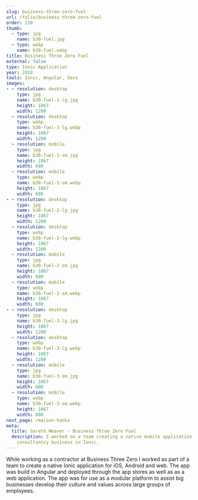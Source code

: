 ```yaml
---
slug: business-three-zero-fuel
url: /folio/business-three-zero-fuel
order: 130
thumb:
  - type: jpg
    name: b30-fuel.jpg
  - type: webp
    name: b30-fuel.webp
title: Business Three Zero Fuel
external: false
type: Ionic Application
year: 2018
tools: Ionic, Angular, Sass
images:
- - resolution: desktop
    type: jpg
    name: b30-fuel-1-lg.jpg
    height: 1067
    width: 1200
  - resolution: desktop
    type: webp
    name: b30-fuel-1-lg.webp
    height: 1067
    width: 1200
  - resolution: mobile
    type: jpg
    name: b30-fuel-1-sm.jpg
    height: 1067
    width: 600
  - resolution: mobile
    type: webp
    name: b30-fuel-1-sm.webp
    height: 1067
    width: 600
- - resolution: desktop
    type: jpg
    name: b30-fuel-2-lg.jpg
    height: 1067
    width: 1200
  - resolution: desktop
    type: webp
    name: b30-fuel-2-lg.webp
    height: 1067
    width: 1200
  - resolution: mobile
    type: jpg
    name: b30-fuel-2-sm.jpg
    height: 1067
    width: 600
  - resolution: mobile
    type: webp
    name: b30-fuel-2-sm.webp
    height: 1067
    width: 600
- - resolution: desktop
    type: jpg
    name: b30-fuel-3-lg.jpg
    height: 1067
    width: 1200
  - resolution: desktop
    type: webp
    name: b30-fuel-3-lg.webp
    height: 1067
    width: 1200
  - resolution: mobile
    type: jpg
    name: b30-fuel-3-sm.jpg
    height: 1067
    width: 600
  - resolution: mobile
    type: webp
    name: b30-fuel-3-sm.webp
    height: 1067
    width: 600
next_page: /maison-hanko
meta:
  title: Gareth Weaver - Business Three Zero Fuel
  description: I worked on a team creating a native mobile application for a
    consultantcy business in Ionic.
---
```

While working as a contractor at Business Three Zero I worked as part of a team
to create a native Ionic application for iOS, Android and web. The app was build
in Angular and deployed through the app stores as well as as a web application.
The app was for use as a modular platform to assist big businesses develop
their culture and values across large groups of employees.
